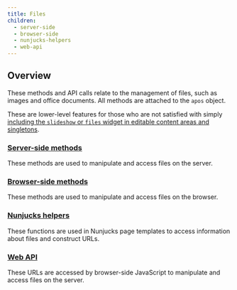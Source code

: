 ```yaml
---
title: Files
children:
  - server-side
  - browser-side
  - nunjucks-helpers
  - web-api
---
```


## Overview

These methods and API calls relate to the management of files, such as images and office documents. All methods are attached to the `apos` object.

These are lower-level features for those who are not satisfied with simply [including the `slideshow` or `files` widget in editable content areas and singletons](../../tutorials/frontend-development/slideshow-options.html).

### [Server-side methods](server-side.html)

These methods are used to manipulate and access files on the server.

### [Browser-side methods](browser-side.html)

These methods are used to manipulate and access files on the browser.

### [Nunjucks helpers](nunjucks-helpers.html)

These functions are used in Nunjucks page templates to access information about files and construct URLs.

### [Web API](web-api.html)

These URLs are accessed by browser-side JavaScript to manipulate and access files on the server.

